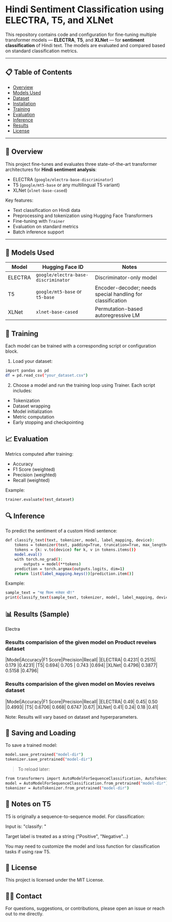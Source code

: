 # Hindi Sentiment Classification using ELECTRA, T5, and XLNet

This repository contains code and configuration for fine-tuning multiple transformer models — **ELECTRA**, **T5**, and **XLNet** — for **sentiment classification** of Hindi text. The models are evaluated and compared based on standard classification metrics.

---

## 📋 Table of Contents

- [Overview](#-overview)
- [Models Used](#-models-used)
- [Dataset](#-dataset)
- [Installation](#-installation)
- [Training](#-training)
- [Evaluation](#-evaluation)
- [Inference](#-inference)
- [Results](#-results)
- [License](#-license)

---

## 🧠 Overview

This project fine-tunes and evaluates three state-of-the-art transformer architectures for **Hindi sentiment analysis**:

- ELECTRA (`google/electra-base-discriminator`)
- T5 (`google/mt5-base` or any multilingual T5 variant)
- XLNet (`xlnet-base-cased`)

Key features:
- Text classification on Hindi data
- Preprocessing and tokenization using Hugging Face Transformers
- Fine-tuning with `Trainer`
- Evaluation on standard metrics
- Batch inference support

---

## 🧪 Models Used

| Model      | Hugging Face ID                      | Notes                               |
|------------|---------------------------------------|-------------------------------------|
| ELECTRA    | `google/electra-base-discriminator`   | Discriminator-only model            |
| T5         | `google/mt5-base` or `t5-base`        | Encoder-decoder; needs special handling for classification |
| XLNet      | `xlnet-base-cased`                    | Permutation-based autoregressive LM |


## 🚀 Training
Each model can be trained with a corresponding script or configuration block.

1. Load your dataset:
```bash
import pandas as pd
df = pd.read_csv("your_dataset.csv")
```

2. Choose a model and run the training loop using Trainer. Each script includes:

- Tokenization
- Dataset wrapping
- Model initialization
- Metric computation
- Early stopping and checkpointing

## 📈 Evaluation
Metrics computed after training:
- Accuracy
- F1 Score (weighted)
- Precision (weighted)
- Recall (weighted)

Example:
```bash
trainer.evaluate(test_dataset)
```

## 🔍 Inference
To predict the sentiment of a custom Hindi sentence:
```bash
def classify_text(text, tokenizer, model, label_mapping, device):
    tokens = tokenizer(text, padding=True, truncation=True, max_length=128, return_tensors="pt")
    tokens = {k: v.to(device) for k, v in tokens.items()}
    model.eval()
    with torch.no_grad():
        outputs = model(**tokens)
    prediction = torch.argmax(outputs.logits, dim=1)
    return list(label_mapping.keys())[prediction.item()]
```

Example:
```bash
sample_text = "यह फिल्म मजेदार थी!"
print(classify_text(sample_text, tokenizer, model, label_mapping, device))
```


## 📊 Results (Sample)

Electra    

### Results comparision of the given model on Product reveiws dataset
|Model|Accuracy|F1 Score|Precision|Recall|
|ELECTRA|	0.4231|	0.2515|	0.179	|0.4231|
|T5|	0.694|	0.705 |	0.743	|0.694|
|XLNet|	0.4796|	0.3877|	0.5158	|0.4796|

### Results comparision of the given model on Movies reveiws dataset
|Model|Accuracy|F1 Score|Precision|Recall|
|ELECTRA|	0.49|	0.45|	0.50	|0.4993|
|T5|	0.6706|	0.668|	0.6747	|0.67|
|XLNet|	0.41|	0.24|	0.18	|0.41|

Note: Results will vary based on dataset and hyperparameters.

## 💾 Saving and Loading
To save a trained model:
```bash
model.save_pretrained("model-dir")
tokenizer.save_pretrained("model-dir")
```

> To reload later:
```bash
from transformers import AutoModelForSequenceClassification, AutoTokenizer
model = AutoModelForSequenceClassification.from_pretrained("model-dir")
tokenizer = AutoTokenizer.from_pretrained("model-dir")
```

## 🧪 Notes on T5
T5 is originally a sequence-to-sequence model. For classification:

Input is: "classify: <text>"

Target label is treated as a string ("Positive", "Negative"...)

You may need to customize the model and loss function for classification tasks if using raw T5.

## 📄 License
This project is licensed under the MIT License.

## 🙋‍♀️ Contact
For questions, suggestions, or contributions, please open an issue or reach out to me directly.
